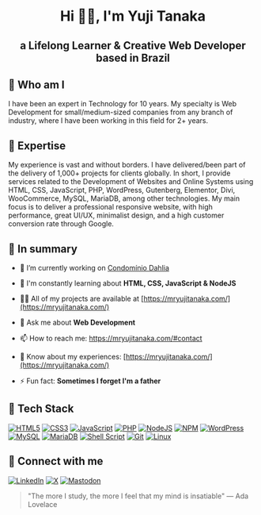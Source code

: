 <h1 align="center">Hi 🖖🤓, I'm Yuji Tanaka</h1>
<h2 align="center">a Lifelong Learner & Creative Web Developer based in Brazil</h2>

## 🎎 Who am I

I have been an expert in Technology for 10 years. My specialty is Web Development for small/medium-sized companies from any branch of industry, where I have been working in this field for 2+ years. 

## 🥋 Expertise

My experience is vast and without borders. I have delivered/been part of the delivery of 1,000+ projects for clients globally. In short, I provide services related to the Development of Websites and Online Systems using HTML, CSS, JavaScript, PHP, WordPress, Gutenberg, Elementor, Divi, WooCommerce, MySQL, MariaDB, among other technologies. My main focus is to deliver a professional responsive website, with high performance, great UI/UX, minimalist design, and a high customer conversion rate through Google.

## 🏮 In summary

- 🔭 I’m currently working on [Condomínio Dahlia](https://condominiodahlia.com.br/)

- 🌱 I'm constantly learning about **HTML, CSS, JavaScript & NodeJS**

- 👨‍💻 All of my projects are available at [https://mryujitanaka.com/](https://mryujitanaka.com/)

- 💬 Ask me about **Web Development**

- 📫 How to reach me: https://mryujitanaka.com/#contact

- 📄 Know about my experiences: [https://mryujitanaka.com/](https://mryujitanaka.com/)

- ⚡ Fun fact: **Sometimes I forget I'm a father**

## 🏯 Tech Stack
[![HTML5](https://img.shields.io/badge/html5-%23E34F26.svg?style=for-the-badge&logo=html5&logoColor=white)](https://www.w3.org/html/) [![CSS3](https://img.shields.io/badge/css3-%231572B6.svg?style=for-the-badge&logo=css3&logoColor=white)](https://www.w3schools.com/css/) [![JavaScript](https://img.shields.io/badge/javascript-%23323330.svg?style=for-the-badge&logo=javascript&logoColor=%23F7DF1E)](https://developer.mozilla.org/en-US/docs/Web/JavaScript) [![PHP](https://img.shields.io/badge/php-%23777BB4.svg?style=for-the-badge&logo=php&logoColor=white)](https://www.php.net/) [![NodeJS](https://img.shields.io/badge/node.js-6DA55F?style=for-the-badge&logo=node.js&logoColor=white)](https://nodejs.org/) [![NPM](https://img.shields.io/badge/NPM-%23CB3837.svg?style=for-the-badge&logo=npm&logoColor=white)](https://www.npmjs.com/) [![WordPress](https://img.shields.io/badge/WordPress-%23117AC9.svg?style=for-the-badge&logo=WordPress&logoColor=white)](https://wordpress.org/) [![MySQL](https://img.shields.io/badge/mysql-%2300f.svg?style=for-the-badge&logo=mysql&logoColor=white)](https://www.mysql.com/) [![MariaDB](https://img.shields.io/badge/MariaDB-003545?style=for-the-badge&logo=mariadb&logoColor=white)](https://mariadb.org/) [![Shell Script](https://img.shields.io/badge/shell_script-%23121011.svg?style=for-the-badge&logo=gnu-bash&logoColor=white)](https://www.gnu.org/software/bash/) [![Git](https://img.shields.io/badge/git-%23F05033.svg?style=for-the-badge&logo=git&logoColor=white)](https://git-scm.com/) [![Linux](https://img.shields.io/badge/Linux-FCC624?style=for-the-badge&logo=linux&logoColor=black)](https://www.linux.org/)

## 🎏 Connect with me
[![LinkedIn](https://img.shields.io/badge/linkedin-%230077B5.svg?style=for-the-badge&logo=linkedin&logoColor=white)](https://www.linkedin.com/in/mryujitanaka/) [![X](https://img.shields.io/badge/X-%23000000.svg?style=for-the-badge&logo=X&logoColor=white)](https://twitter.com/mryujitanaka) [![Mastodon](https://img.shields.io/badge/-MASTODON-%232B90D9?style=for-the-badge&logo=mastodon&logoColor=white)](https://mastodon.social/@mryujitanaka)

 > "The more I study, the more I feel that my mind is insatiable" — Ada Lovelace
